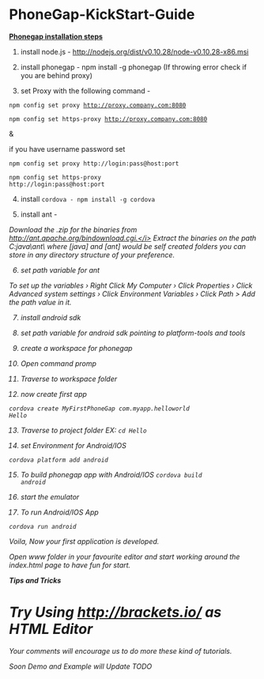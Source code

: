 PhoneGap-KickStart-Guide
========================

<b><u>Phonegap installation steps</u></b> 

1) install node.js - http://nodejs.org/dist/v0.10.28/node-v0.10.28-x86.msi

2) install phonegap - npm install -g phonegap (If throwing error check if you are behind proxy)

3) set Proxy with the following command - 

<code>npm config set proxy http://proxy.company.com:8080</code>

<code>npm config set https-proxy http://proxy.company.com:8080</code>

&

if you have username password set

<code>npm config set proxy http://login:pass@host:port</code>

<code>npm config set https-proxy http://login:pass@host:port</code>


4) install <code>cordova - npm install -g cordova</code>

5) install ant - 

<i>Download the .zip for the binaries from http://ant.apache.org/bindownload.cgi.</i>
<i>Extract the binaries on the path C:java\ant\ where [java] and [ant] would be self created folders you can store in any directory structure of your preference.</i>

6) set path variable for ant

<i>To set up the variables › Right Click My Computer › Click Properties › Click Advanced system settings  › Click Environment Variables › Click Path > Add the path value in it.</i>

7) install android sdk

8) set path variable for android sdk pointing to platform-tools and tools

9) create a workspace for phonegap

10) Open command promp

11) Traverse to workspace folder

12) now create first app

<code>cordova create MyFirstPhoneGap com.myapp.helloworld Hello</code>

13) Traverse to project folder EX: <code>cd Hello</code>

14) set Environment for Android/IOS

<code>cordova platform add android</code>

15) To build phonegap app with Android/IOS 
<code>cordova build android</code>

16) start the emulator

17) To run Android/IOS App 

<code>cordova run android</code>

Voila, Now your first application is developed.

Open www folder in your favourite editor and start working around the index.html page to have fun for start.

 <b>Tips and Tricks</b>
 
  # Try Using http://brackets.io/ as HTML Editor


Your comments will encourage us to do more these kind of tutorials.

Soon Demo and Example will Update TODO
